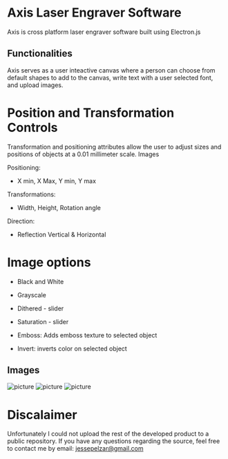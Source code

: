 # Axis Laser Engraver Software

Axis is cross platform laser engraver software built using Electron.js

## Functionalities

Axis serves as a user inteactive canvas where a person can choose from default shapes to add to the canvas, write text with a user selected font, and upload images.

# Position and Transformation Controls 

Transformation and positioning attributes allow the user to adjust sizes and positions of objects at a 0.01 millimeter scale. 
Images

Positioning:
- X min, X Max, Y min, Y max

Transformations:
- Width, Height, Rotation angle

Direction:
- Reflection Vertical & Horizontal

# Image options

- Black and White 
- Grayscale 
- Dithered - slider
- Saturation - slider

- Emboss: Adds emboss texture to selected object
- Invert: inverts color on selected object 



## Images

![picture](https://imgur.com/wVR1mHJ)
![picture](https://imgur.com/6Z81HdI)
![picture](https://imgur.com/HgHfoKH)


# Discalaimer

Unfortunately I could not upload the rest of the developed product to a public repository. If you have any questions regarding the source, feel free to contact me by email: jessepelzar@gmail.com

